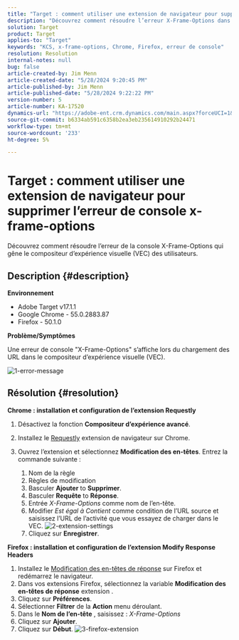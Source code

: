 ```yaml
---
title: "Target : comment utiliser une extension de navigateur pour supprimer l’erreur de console x-frame-options"
description: "Découvrez comment résoudre l’erreur X-Frame-Options dans le compositeur d’expérience visuelle (VEC), en assurant un chargement URL fluide pour une intégration de contenu transparente."
solution: Target
product: Target
applies-to: "Target"
keywords: "KCS, x-frame-options, Chrome, Firefox, erreur de console"
resolution: Resolution
internal-notes: null
bug: false
article-created-by: Jim Menn
article-created-date: "5/28/2024 9:20:45 PM"
article-published-by: Jim Menn
article-published-date: "5/28/2024 9:22:22 PM"
version-number: 5
article-number: KA-17520
dynamics-url: "https://adobe-ent.crm.dynamics.com/main.aspx?forceUCI=1&pagetype=entityrecord&etn=knowledgearticle&id=8ff37e24-381d-ef11-840b-6045bd006268"
source-git-commit: b6334ab591c6358b2ea3eb235614910292b24471
workflow-type: tm+mt
source-wordcount: '233'
ht-degree: 5%

---
```


# Target : comment utiliser une extension de navigateur pour supprimer l’erreur de console x-frame-options


Découvrez comment résoudre l’erreur de la console X-Frame-Options qui gêne le compositeur d’expérience visuelle (VEC) des utilisateurs.

## Description {#description}


<b>Environnement</b>

- Adobe Target v17.1.1
- Google Chrome - 55.0.2883.87
- Firefox - 50.1.0


<b>Problème/Symptômes</b>

Une erreur de console &quot;X-Frame-Options&quot; s’affiche lors du chargement des URL dans le compositeur d’expérience visuelle (VEC).

![1-error-message](https://helpx.adobe.com/content/dam/help/en/target/kb/how-to-use-a-browser-extension-to-remove-x-frame-options-console/jcr%3acontent/main-pars/image/1-errormessage.jpg "1-error-message")


## Résolution {#resolution}


<b>Chrome : installation et configuration de l’extension Requestly</b>

1. Désactivez la fonction <b>Compositeur d’expérience avancé</b>.
2. Installez le [Requestly](https://chrome.google.com/webstore/detail/requestly/mdnleldcmiljblolnjhpnblkcekpdkpa?hl=en) extension de navigateur sur Chrome.
3. Ouvrez l’extension et sélectionnez <b>Modification des en-têtes</b>. Entrez la commande suivante :

   1. Nom de la règle
   2. Règles de modification
   3. Basculer <b>Ajouter</b> to <b>Supprimer</b>.
   4. Basculer <b>Requête</b> to <b>Réponse</b>.
   5. Entrée *X-Frame-Options* comme nom de l’en-tête.
   6. Modifier *Est égal à Contient* comme condition de l’URL source et saisissez l’URL de l’activité que vous essayez de charger dans le VEC.
      ![2-extension-settings](https://helpx.adobe.com/content/dam/help/en/target/kb/how-to-use-a-browser-extension-to-remove-x-frame-options-console/jcr%3acontent/main-pars/procedure/proc_par/step_2/step_par/image/2-extension-settings.png "2-extension-settings")
   7. Cliquez sur <b>Enregistrer</b>.


<b>Firefox : installation et configuration de l’extension Modify Response Headers</b>

1. Installez le [Modification des en-têtes de réponse](https://modheader.com) sur Firefox et redémarrez le navigateur.
2. Dans vos extensions Firefox, sélectionnez la variable <b>Modification des en-têtes de réponse</b> extension .
3. Cliquez sur <b>Préférences</b>.
4. Sélectionner <b>Filtrer</b> de la <b>Action</b> menu déroulant.
5. Dans le <b>Nom de l’en-tête</b> , saisissez : *X-Frame-Options*
6. Cliquez sur <b>Ajouter</b>.
7. Cliquez sur <b>Début</b>.
   ![3-firefox-extension](https://helpx.adobe.com/content/dam/help/en/target/kb/how-to-use-a-browser-extension-to-remove-x-frame-options-console/jcr%3acontent/main-pars/procedure_1532616470/proc_par/step_1817832849/step_par/image/3-firefox-extension.png "3-firefox-extension")

